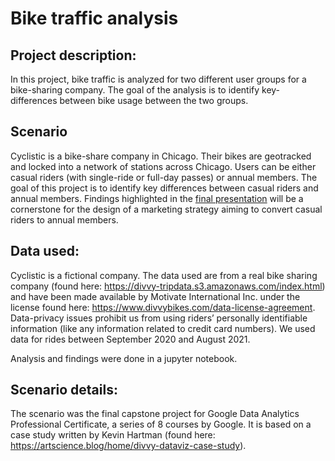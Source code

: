 # Bike traffic analysis

## Project description:

In this project, bike traffic is analyzed for two different user groups for a bike-sharing
company. The goal of the analysis is to identify key-differences between bike usage between 
the two groups.

## Scenario

Cyclistic is a bike-share company in Chicago. Their bikes are geotracked and locked
into a network of stations across Chicago. Users can be either casual riders (with
single-ride or full-day passes) or annual members. The goal of this project is to
identify key differences between casual riders and annual members. Findings highlighted 
in the [final presentation](Presentation_CyclisticRidersAnalysis.pdf) will be a cornerstone for the design of a marketing strategy
aiming to convert casual riders to annual members.

## Data used:

Cyclistic is a fictional company. The data used are from a real bike sharing company
(found here: https://divvy-tripdata.s3.amazonaws.com/index.html) and have been made
available by Motivate International Inc. under the license found here: 
https://www.divvybikes.com/data-license-agreement. Data-privacy issues prohibit us from
using riders’ personally identifiable information (like any information related to credit
card numbers). We used data for rides between September 2020 and August 2021.

Analysis and findings were done in a jupyter notebook.

## Scenario details:

The scenario was the final capstone project for Google Data Analytics Professional Certificate, 
a series of 8 courses by Google. It is based on a case study written by Kevin Hartman
(found here: https://artscience.blog/home/divvy-dataviz-case-study). 



